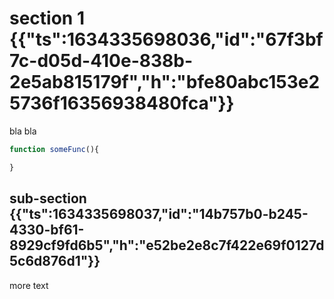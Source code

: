 # section 1 {{"ts":1634335698036,"id":"67f3bf7c-d05d-410e-838b-2e5ab815179f","h":"bfe80abc153e25736f16356938480fca"}}

bla bla

```js {{"ts":1634335698036,"id":"9bd1f65c-a6a5-4e55-f3c2-484e398f7165","h":"0ff771d623928721214c83f0a0f75ba1"}}
function someFunc(){

}
```

## sub-section {{"ts":1634335698037,"id":"14b757b0-b245-4330-bf61-8929cf9fd6b5","h":"e52be2e8c7f422e69f0127d5c6d876d1"}}

more text

